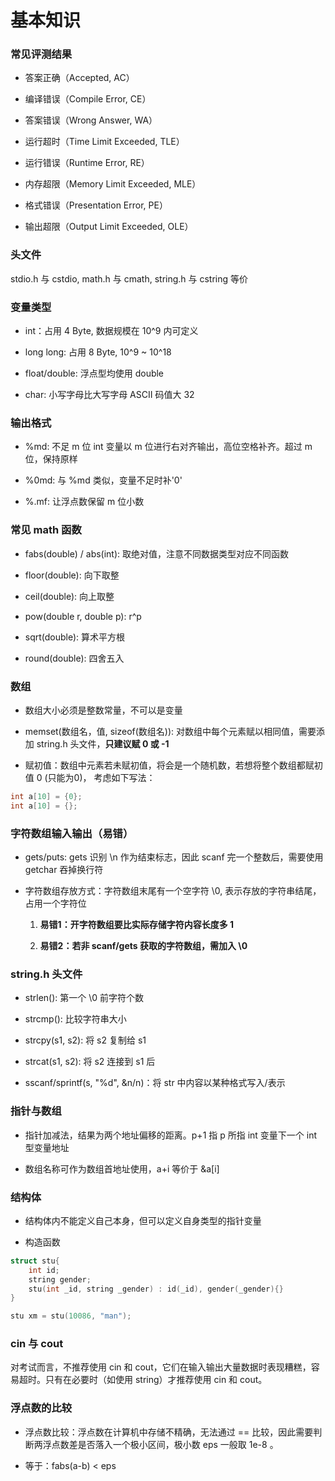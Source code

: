 # 基本知识

### 常见评测结果

* 答案正确（Accepted, AC）

* 编译错误（Compile Error, CE）

* 答案错误（Wrong Answer, WA）

* 运行超时（Time Limit Exceeded, TLE）

* 运行错误（Runtime Error, RE）

* 内存超限（Memory Limit Exceeded, MLE）

* 格式错误（Presentation Error, PE）

* 输出超限（Output Limit Exceeded, OLE）

### 头文件

stdio.h 与 cstdio, math.h 与 cmath, string.h 与 cstring 等价

### 变量类型

* int：占用 4 Byte, 数据规模在 10^9 内可定义

* long long: 占用 8 Byte, 10^9 ~ 10^18

* float/double: 浮点型均使用 double

* char: 小写字母比大写字母 ASCII 码值大 32
    
### 输出格式

*  %md: 不足 m 位 int 变量以 m 位进行右对齐输出，高位空格补齐。超过 m 位，保持原样

*  %0md: 与 %md 类似，变量不足时补'0'

 * %.mf: 让浮点数保留 m 位小数

### 常见 math 函数

* fabs(double) / abs(int): 取绝对值，注意不同数据类型对应不同函数

* floor(double): 向下取整

* ceil(double): 向上取整

* pow(double r, double p): r^p

* sqrt(double): 算术平方根

* round(double): 四舍五入
    
### 数组
* 数组大小必须是整数常量，不可以是变量

* memset(数组名，值, sizeof(数组名)): 对数组中每个元素赋以相同值，需要添加 string.h 头文件，**只建议赋 0 或 -1**

* 赋初值：数组中元素若未赋初值，将会是一个随机数，若想将整个数组都赋初值 0 (只能为0)， 考虑如下写法：

```cpp
int a[10] = {0};
int a[10] = {};
```

### 字符数组输入输出（易错）

* gets/puts: gets 识别 \n 作为结束标志，因此 scanf 完一个整数后，需要使用 getchar 吞掉换行符

* 字符数组存放方式：字符数组末尾有一个空字符 \0, 表示存放的字符串结尾，占用一个字符位

    1. **易错1：开字符数组要比实际存储字符内容长度多 1**
    
    2. **易错2：若非 scanf/gets 获取的字符数组，需加入 \0**

### string.h 头文件

* strlen(): 第一个 \0 前字符个数

* strcmp(): 比较字符串大小

* strcpy(s1, s2): 将 s2 复制给 s1

* strcat(s1, s2): 将 s2 连接到 s1 后 

* sscanf/sprintf(s, "%d", &n/n)：将 str 中内容以某种格式写入/表示

### 指针与数组

* 指针加减法，结果为两个地址偏移的距离。p+1 指 p 所指 int 变量下一个 int 型变量地址

* 数组名称可作为数组首地址使用，a+i 等价于 &a[i]


### 结构体

* 结构体内不能定义自己本身，但可以定义自身类型的指针变量

* 构造函数

```cpp
struct stu{
    int id;
    string gender;
    stu(int _id, string _gender) : id(_id), gender(_gender){}
}

stu xm = stu(10086, "man");
```

### cin 与 cout

对考试而言，不推荐使用 cin 和 cout，它们在输入输出大量数据时表现糟糕，容易超时。只有在必要时（如使用 string）才推荐使用 cin 和 cout。

### 浮点数的比较

* 浮点数比较：浮点数在计算机中存储不精确，无法通过 == 比较，因此需要判断两浮点数差是否落入一个极小区间，极小数 eps 一般取 1e-8 。

* 等于：fabs(a-b) < eps